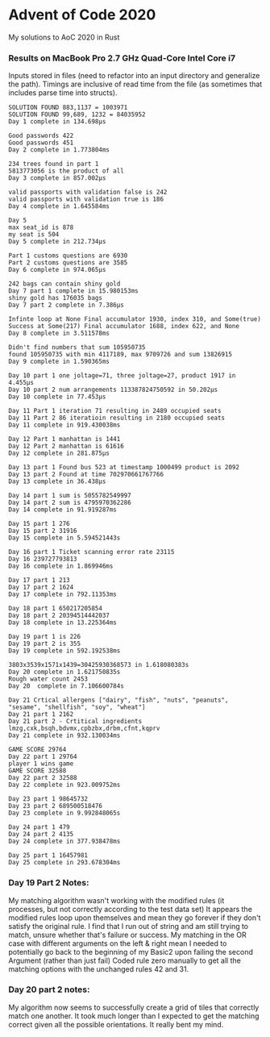 # Advent of Code 2020

My solutions to AoC 2020 in Rust

### Results on MacBook Pro 2.7 GHz Quad-Core Intel Core i7

Inputs stored in files (need to refactor into an input directory and generalize the path). Timings are inclusive of read time from the file (as sometimes that includes parse time into structs).

```
SOLUTION FOUND 883,1137 = 1003971
SOLUTION FOUND 99,689, 1232 = 84035952
Day 1 complete in 134.698µs
```

```
Good passwords 422
Good passwords 451
Day 2 complete in 1.773804ms
```

```
234 trees found in part 1
5813773056 is the product of all
Day 3 complete in 857.002µs
```

```
valid passports with validation false is 242
valid passports with validation true is 186
Day 4 complete in 1.645584ms
```

```
Day 5
max seat_id is 878
my seat is 504
Day 5 complete in 212.734µs
```

```
Part 1 customs questions are 6930
Part 2 customs questions are 3585
Day 6 complete in 974.065µs
```

```
242 bags can contain shiny gold
Day 7 part 1 complete in 15.980153ms
shiny gold has 176035 bags
Day 7 part 2 complete in 7.386µs
```

```
Infinte loop at None Final accumulator 1930, index 310, and Some(true)
Success at Some(217) Final accumulator 1688, index 622, and None
Day 8 complete in 3.511578ms
```

```
Didn't find numbers that sum 105950735
found 105950735 with min 4117189, max 9709726 and sum 13826915
Day 9 complete in 1.590365ms
```
```
Day 10 part 1 one joltage=71, three joltage=27, product 1917 in 4.455µs
Day 10 part 2 num arrangements 113387824750592 in 50.202µs
Day 10 complete in 77.453µs
```
```
Day 11 Part 1 iteration 71 resulting in 2489 occupied seats
Day 11 Part 2 86 iteratioin resulting in 2180 occupied seats
Day 11 complete in 919.430038ms
```
```
Day 12 Part 1 manhattan is 1441
Day 12 Part 2 manhattan is 61616
Day 12 complete in 281.875µs
```
```
Day 13 part 1 Found bus 523 at timestamp 1000499 product is 2092
Day 13 part 2 Found at time 702970661767766
Day 13 complete in 36.438µs
```
```
Day 14 part 1 sum is 5055782549997
Day 14 part 2 sum is 4795970362286
Day 14 complete in 91.919287ms
```
```
Day 15 part 1 276
Day 15 part 2 31916
Day 15 complete in 5.594521443s
```
```
Day 16 part 1 Ticket scanning error rate 23115
Day 16 239727793813
Day 16 complete in 1.869946ms
```
```
Day 17 part 1 213
Day 17 part 2 1624
Day 17 complete in 792.11353ms
```
```
Day 18 part 1 650217205854
Day 18 part 2 20394514442037
Day 18 complete in 13.225364ms
```

```
Day 19 part 1 is 226
Day 19 part 2 is 355
Day 19 complete in 592.192538ms
```

```
3803x3539x1571x1439=30425930368573 in 1.618080383s
Day 20 complete in 1.621750835s
Rough water count 2453
Day 20  complete in 7.106600784s
```

```
Day 21 Crtical allergens ["dairy", "fish", "nuts", "peanuts", "sesame", "shellfish", "soy", "wheat"]
Day 21 part 1 2162
Day 21 part 2 - Crtitical ingredients lmzg,cxk,bsqh,bdvmx,cpbzbx,drbm,cfnt,kqprv
Day 21 complete in 932.130034ms
```

```
GAME SCORE 29764 
Day 22 part 1 29764
player 1 wins game
GAME SCORE 32588 
Day 22 part 2 32588
Day 22 complete in 923.009752ms
```

```
Day 23 part 1 98645732
Day 23 part 2 689500518476
Day 23 complete in 9.992848065s
```

```
Day 24 part 1 479
Day 24 part 2 4135
Day 24 complete in 377.938478ms
```

```
Day 25 part 1 16457981
Day 25 complete in 293.678304ms
```

### Day 19 Part 2 Notes:
My matching algorithm wasn't working with the modified rules (it processes, but not correctly according to the test data set)
It appears the modified rules loop upon themselves and mean they go forever if they don't satisfy the original rule.
I find that I run out of string and am still trying to match, unsure whether that's failure or success.
My matching in the OR case with different arguments on the left & right mean I needed to potentially go back to the beginning of my Basic2 upon failing the second Argument (rather than just fail)
Coded rule zero manually to get all the matching options with the unchanged rules 42 and 31.

### Day 20 part 2 notes:
My algorithm now seems to successfully create a grid of tiles that correctly match one another. It took much longer than I expected to get the matching correct given all the possible orientations. It really bent my mind.
